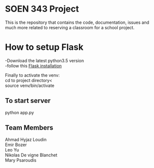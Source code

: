 # SOEN 343 Project

This is the repository that contains the code, documentation, issues and much more related to reserving a classroom for a school project.
<br />

<h1>How to setup Flask</h1>
-Download the latest python3.5 version<br />
-follow this <a href="http://flask.pocoo.org/docs/0.11/installation/">Flask installation</a><br />

Finally to activate the venv:<br />
cd to project directory<<br />
source venv/bin/activate<br />

<h2>To start server</h2>
python app.py



## Team Members

Ahmad Hyjaz Loudin <br />
Emir Bozer <br />
Leo Yu <br />
Nikolas De vigne Blanchet<br />
Mary Psaroudis<br />
